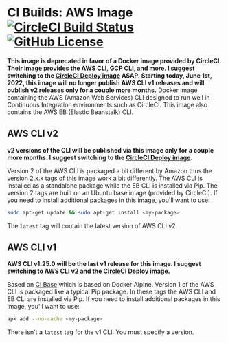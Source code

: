 # CI Builds: AWS Image [![CircleCI Build Status](https://circleci.com/gh/cibuilds/aws.svg?style=shield)](https://circleci.com/gh/cibuilds/aws) [![GitHub License](https://img.shields.io/badge/license-MIT-blue.svg)](https://raw.githubusercontent.com/cibuilds/aws/master/LICENSE)

**This image is deprecated in favor of a Docker image provided by CircleCI. Their image provides the AWS CLI, GCP CLI, and more. I suggest switching to the [CircleCI Deploy image](https://github.com/CircleCI-Public/cimg-deploy) ASAP. Starting today, June 1st, 2022, this image will no longer publish AWS CLI v1 releases and will publish v2 releases only for a couple more months.**
Docker image containing the AWS (Amazon Web Services) CLI designed to run well in Continuous Integration environments such as CircleCI.
This image also contains the AWS EB (Elastic Beanstalk) CLI.


## AWS CLI v2

**v2 versions of the CLI will be published via this image only for a couple more months. I suggest switching to the [CircleCI Deploy image](https://github.com/CircleCI-Public/cimg-deploy).**

Version 2 of the AWS CLI is packaged a bit different by Amazon thus the version 2.x.x tags of this image work a bit differently.
The AWS CLI is installed as a standalone package while the EB CLI is installed via Pip.
The version 2 tags are built on an Ubuntu base image (provided by CircleCI).
If you need to install additional packages in this image, you'll want to use:

```bash
sudo apt-get update && sudo apt-get install <my-package>
```

The `latest` tag will contain the latest version of AWS CLI v2.


## AWS CLI v1

**AWS CLI v1.25.0 will be the last v1 release for this image. I suggest switching to AWS CLI v2 and the [CircleCI Deploy image](https://github.com/CircleCI-Public/cimg-deploy).**

Based on [CI Base](https://github.com/cibuilds/base) which is based on Docker Alpine.
Version 1 of the AWS CLI is packaged like a typical Pip package.
In these tags the AWS CLI and EB CLI are installed via Pip.
If you need to install additional packages in this image, you'll want to use:

```bash
apk add --no-cache <my-package>
```

There isn't a `latest` tag for the v1 CLI.
You must specify a version.
